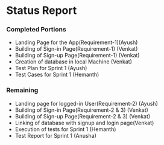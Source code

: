 # Status Report

### Completed Portions
- Landing Page for the App(Requirement-1)(Ayush)
- Building of Sign-in Page(Requirement-1) (Venkat)
- Building of Sign-up Page(Requirement-1) (Venkat)
- Creation of database in local Machine (Venkat)
- Test Plan for Sprint 1 (Ayush)
- Test Cases for Sprint 1 (Hemanth)

### Remaining 
- Landing page for logged-in User(Requirement-2) (Ayush)
- Building of Sign-in Page(Requirement-2 & 3) (Venkat)
- Building of Sign-up Page(Requirement-2 & 3) (Venkat)
- Linking of database with signup and login page(Venkat)
- Execution of tests for Sprint 1 (Hemanth)
- Test Report for Sprint 1 (Anusha)
